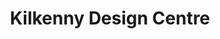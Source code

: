 ---
title: "Kilkenny Design Centre"
url: /kilkenny/kilkenny-design-centre-the-parade/
shop: Kunst
---